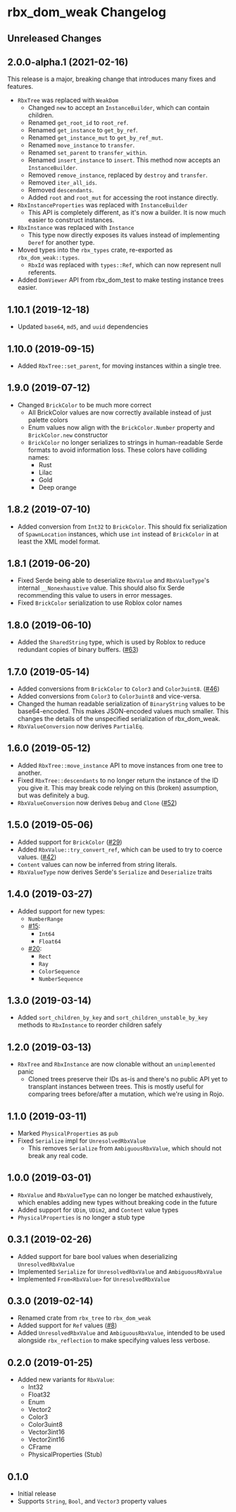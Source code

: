 # rbx_dom_weak Changelog

## Unreleased Changes

## 2.0.0-alpha.1 (2021-02-16)
This release is a major, breaking change that introduces many fixes and features.

* `RbxTree` was replaced with `WeakDom`
	* Changed `new` to accept an `InstanceBuilder`, which can contain children.
	* Renamed `get_root_id` to `root_ref`.
	* Renamed `get_instance` to `get_by_ref`.
	* Renamed `get_instance_mut` to `get_by_ref_mut`.
	* Renamed `move_instance` to `transfer`.
	* Renamed `set_parent` to `transfer_within`.
	* Renamed `insert_instance` to `insert`. This method now accepts an `InstanceBuilder`.
	* Removed `remove_instance`, replaced by `destroy` and `transfer`.
	* Removed `iter_all_ids`.
	* Removed `descendants`.
	* Added `root` and `root_mut` for accessing the root instance directly.
* `RbxInstanceProperties` was replaced with `InstanceBuilder`
	* This API is completely different, as it's now a builder. It is now much easier to construct instances.
* `RbxInstance` was replaced with `Instance`
	* This type now directly exposes its values instead of implementing `Deref` for another type.
* Moved types into the `rbx_types` crate, re-exported as `rbx_dom_weak::types`.
	* `RbxId` was replaced with `types::Ref`, which can now represent null referents.
* Added `DomViewer` API from rbx_dom_test to make testing instance trees easier.

## 1.10.1 (2019-12-18)
* Updated `base64`, `md5`, and `uuid` dependencies

## 1.10.0 (2019-09-15)
* Added `RbxTree::set_parent`, for moving instances within a single tree.

## 1.9.0 (2019-07-12)
* Changed `BrickColor` to be much more correct
	* All BrickColor values are now correctly available instead of just palette colors
	* Enum values now align with the `BrickColor.Number` property and `BrickColor.new` constructor
	* `BrickColor` no longer serializes to strings in human-readable Serde formats to avoid information loss. These colors have colliding names:
		* Rust
		* Lilac
		* Gold
		* Deep orange

## 1.8.2 (2019-07-10)
* Added conversion from `Int32` to `BrickColor`. This should fix serialization of `SpawnLocation` instances, which use `int` instead of `BrickColor` in at least the XML model format.

## 1.8.1 (2019-06-20)
* Fixed Serde being able to deserialize `RbxValue` and `RbxValueType`'s internal `__Nonexhaustive` value. This should also fix Serde recommending this value to users in error messages.
* Fixed `BrickColor` serialization to use Roblox color names

## 1.8.0 (2019-06-10)
* Added the `SharedString` type, which is used by Roblox to reduce redundant copies of binary buffers. ([#63](https://github.com/rojo-rbx/rbx-dom/pull/63))

## 1.7.0 (2019-05-14)
* Added conversions from `BrickColor` to `Color3` and `Color3uint8`. ([#46](https://github.com/rojo-rbx/rbx-dom/pull/46))
* Added conversions from `Color3` to `Color3uint8` and vice-versa.
* Changed the human readable serialization of `BinaryString` values to be base64-encoded. This makes JSON-encoded values much smaller. This changes the details of the unspecified serialization of rbx_dom_weak.
* `RbxValueConversion` now derives `PartialEq`.

## 1.6.0 (2019-05-12)
* Added `RbxTree::move_instance` API to move instances from one tree to another.
* Fixed `RbxTree::descendants` to no longer return the instance of the ID you give it. This may break code relying on this (broken) assumption, but was definitely a bug.
* `RbxValueConversion` now derives `Debug` and `Clone` ([#52](https://github.com/rojo-rbx/rbx-dom/issues/52))

## 1.5.0 (2019-05-06)
* Added support for `BrickColor` ([#29](https://github.com/rojo-rbx/rbx-dom/pull/29))
* Added `RbxValue::try_convert_ref`, which can be used to try to coerce values. ([#42](https://github.com/rojo-rbx/rbx-dom/pull/42))
* `Content` values can now be inferred from string literals.
* `RbxValueType` now derives Serde's `Serialize` and `Deserialize` traits

## 1.4.0 (2019-03-27)
* Added support for new types:
	* `NumberRange`
	* [#15](https://github.com/rojo-rbx/rbx-dom/pull/15):
		* `Int64`
		* `Float64`
	* [#20](https://github.com/rojo-rbx/rbx-dom/pull/20):
		* `Rect`
		* `Ray`
		* `ColorSequence`
		* `NumberSequence`

## 1.3.0 (2019-03-14)
* Added `sort_children_by_key` and `sort_children_unstable_by_key` methods to `RbxInstance` to reorder children safely

## 1.2.0 (2019-03-13)
* `RbxTree` and `RbxInstance` are now clonable without an `unimplemented` panic
	* Cloned trees preserve their IDs as-is and there's no public API yet to transplant instances between trees. This is mostly useful for comparing trees before/after a mutation, which we're using in Rojo.

## 1.1.0 (2019-03-11)
* Marked `PhysicalProperties` as `pub`
* Fixed `Serialize` impl for `UnresolvedRbxValue`
	* This removes `Serialize` from `AmbiguousRbxValue`, which should not break any real code.

## 1.0.0 (2019-03-01)
* `RbxValue` and `RbxValueType` can no longer be matched exhaustively, which enables adding new types without breaking code in the future
* Added support for `UDim`, `UDim2`, and `Content` value types
* `PhysicalProperties` is no longer a stub type

## 0.3.1 (2019-02-26)
* Added support for bare bool values when deserializing `UnresolvedRbxValue`
* Implemented `Serialize` for `UnresolvedRbxValue` and `AmbiguousRbxValue`
* Implemented `From<RbxValue>` for `UnresolvedRbxValue`

## 0.3.0 (2019-02-14)
* Renamed crate from `rbx_tree` to `rbx_dom_weak`
* Added support for `Ref` values ([#8](https://github.com/rojo-rbx/rbx-dom/pull/8))
* Added `UnresolvedRbxValue` and `AmbiguousRbxValue`, intended to be used alongside `rbx_reflection` to make specifying values less verbose.

## 0.2.0 (2019-01-25)
* Added new variants for `RbxValue`:
	* Int32
	* Float32
	* Enum
	* Vector2
	* Color3
	* Color3uint8
	* Vector3int16
	* Vector2int16
	* CFrame
	* PhysicalProperties (Stub)

## 0.1.0
* Initial release
* Supports `String`, `Bool`, and `Vector3` property values
